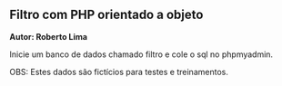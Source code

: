 ## Filtro com PHP orientado a objeto

**Autor: Roberto Lima**

Inicie um banco de dados chamado filtro e cole o sql no phpmyadmin.

OBS: Estes dados são fictícios para testes e treinamentos.


